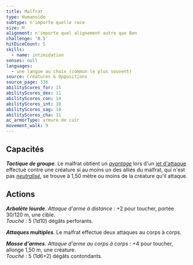 ```yaml
---
title: Malfrat
type: Humanoïde
subtype: n'importe quelle race
size: M
alignment: n'importe quel alignement autre que Bon
challenge: '0.5'
hitDiceCount: 5
skills:
  - name: intimidation
senses: null
languages:
  - une langue au choix (commun le plus souvent)
source: Créatures & Oppositions
source_page: 336
abilityScores_for: 15
abilityScores_dex: 11
abilityScores_con: 14
abilityScores_int: 10
abilityScores_sag: 10
abilityScores_cha: 11
ac_armorType: armure de cuir
movement_walk: 9
---
```

## Capacités
_**Tactique de groupe**_. Le malfrat obtient un [_avantage_](/utiliser-les-caracteristiques/#avantage-et-desavantage) lors d'un [jet d'attaque](/combattre/#jets-d-attaque) effectué contre une créature si au moins un des alliés du malfrat, qui n'est pas [_neutralisé_](/gerer-la-sante-du-personnage/#neutralise), se trouve à 1,50 mètre ou moins de la créature qu'il attaque.

## Actions
_**Arbalète lourde**_. _Attaque d'arme à distance_ : +2 pour toucher, portée 30/120 m, une cible.  
_Touché_ : 5 (1d10) dégâts perforants.

_**Attaques multiples**_. Le malfrat effectue deux attaques au corps à corps.

_**Masse d'armes**_. _Attaque d'arme au corps à corps_ : +4 pour toucher, allonge 1,50 m, une créature.  
_Touché_ : 5 (1d6+2) dégâts contondants.
